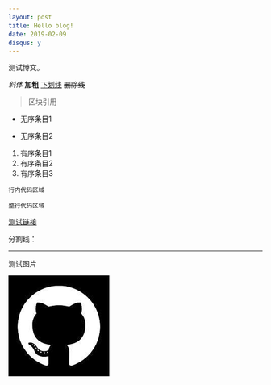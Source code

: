 ```yaml
---
layout: post
title: Hello blog!
date: 2019-02-09
disqus: y
---
```


测试博文。

*斜体* **加粗** <u>下划线</u> ~~删除线~~

> 区块引用

* 无序条目1

* 无序条目2


1. 有序条目1
2. 有序条目2
3. 有序条目3

`行内代码区域`

```
整行代码区域
```

[测试链接](https://nothingspecial.today)

分割线：

---

测试图片

![](https://github.com/yjyannnnn/blogimage/raw/master/20190209-1.jpeg)